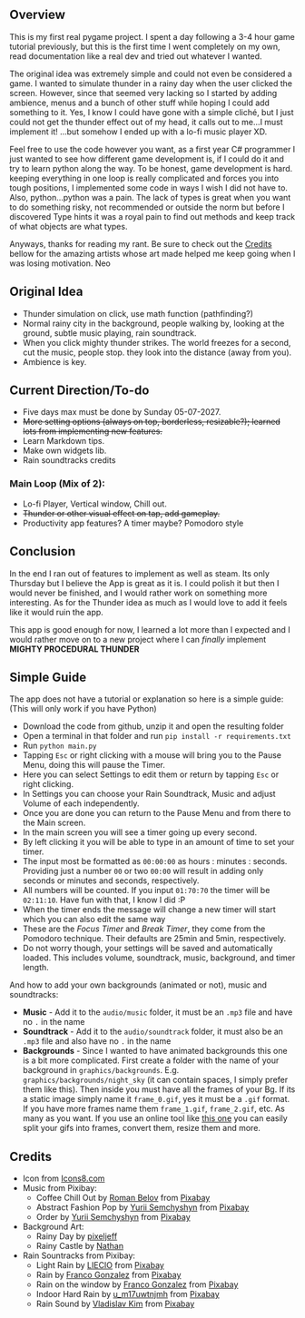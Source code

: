 ## Overview

This is my first real pygame project. I spent a day following a 3-4 hour game tutorial previously, but this is the first time I went completely on my own, read documentation like a real dev and tried out whatever I wanted.
    
The original idea was extremely simple and could not even be considered a game. I wanted to simulate thunder in a rainy day when the user clicked the screen. However, since that seemed very lacking so I started by adding ambience, menus and a bunch of other stuff while hoping I could add something to it. Yes, I know I could have gone with a simple cliché, but I just could not get the thunder effect out of my head, it calls out to me...I must implement it! ...but somehow I ended up with a lo-fi music player XD. 

Feel free to use the code however you want, as a first year C# programmer I just wanted to see how different game development is, if I could do it and try to learn python along the way. 
To be honest, game development is hard. keeping everything in one loop is really complicated and forces you into tough positions, I implemented some code in ways I wish I did not have to. Also, python...python was a pain. The lack of types is great when you want to do something risky, not recommended or outside the norm but before I discovered Type hints it was a royal pain to find out methods and keep track of what objects are what types.

Anyways, thanks for reading my rant. Be sure to check out the [Credits](#Credits) bellow for the amazing artists whose art made helped me keep going when I was losing motivation.
Neo

## Original Idea
- Thunder simulation on click, use math function (pathfinding?)
- Normal rainy city in the background, people walking by, looking at the ground, subtle music playing, rain soundtrack.
- When you click mighty thunder strikes. The world freezes for a second, cut the music, people stop. they look into the distance (away from you).
- Ambience is key.


## Current Direction/To-do
- Five days max must be done by Sunday 05-07-2027.
- ~~More setting options (always on top, borderless, resizable?); learned lots from implementing new features.~~
- Learn Markdown tips.
- Make own widgets lib.
- Rain soundtracks credits


### Main Loop (Mix of 2):
- Lo-fi Player, Vertical window, Chill out.
- ~~Thunder or other visual effect on tap, add gameplay.~~
- Productivity app features? A timer maybe? Pomodoro style

## Conclusion
In the end I ran out of features to implement as well as steam. Its only Thursday but I believe the App is great as it is. I could polish it but then I would never be finished, and I would rather work on something more interesting. As for the Thunder idea as much as I would love to add it feels like it would ruin the app. 

This app is good enough for now, I learned a lot more than I expected and I would rather move on to a new project where I can _finally_ implement __MIGHTY PROCEDURAL THUNDER__ 

## Simple Guide
The app does not have a tutorial or explanation so here is a simple guide:
(This will only work if you have Python)
- Download the code from github, unzip it and open the resulting folder
- Open a terminal in that folder and run `pip install -r requirements.txt`
- Run `python main.py`
- Tapping `Esc` or right clicking with a mouse will bring you to the Pause Menu, doing this will pause the Timer.
- Here you can select Settings to edit them or return by tapping `Esc` or right clicking.
- In Settings you can choose your Rain Soundtrack, Music and adjust Volume of each independently.
- Once you are done you can return to the Pause Menu and from there to the Main screen.
- In the main screen you will see a timer going up every second.
- By left clicking it you will be able to type in an amount of time to set your timer.
- The input most be formatted as `00:00:00` as hours : minutes : seconds. Providing just a number `00` or two `00:00` will result in adding only seconds or minutes and seconds, respectively.
- All numbers will be counted. If you input `01:70:70` the timer will be `02:11:10`. Have fun with that, I know I did :P
- When the timer ends the message will change a new timer will start which you can also edit the same way
- These are the _Focus Timer_ and _Break Timer_, they come from the Pomodoro technique. Their defaults are 25min and 5min, respectively.
- Do not worry though, your settings will be saved and automatically loaded. This includes volume, soundtrack, music, background, and timer length.

And how to add your own backgrounds (animated or not), music and soundtracks:
- __Music__ - Add it to the `audio/music` folder, it must be an `.mp3` file and have no `.` in the name
- __Soundtrack__ - Add it to the `audio/soundtrack` folder, it must also be an `.mp3` file and also have no `.` in the name
- __Backgrounds__ - Since I wanted to have animated backgrounds this one is a bit more complicated. First create a folder with the name of your background in `graphics/backgrounds`. E.g. `graphics/backgrounds/night_sky` (it can contain spaces, I simply prefer them like this). Then inside you must have all the frames of your Bg. If its a static image simply name it `frame_0.gif`, yes it must be a `.gif` format. If you have more frames name them `frame_1.gif`, `frame_2.gif`, etc. As many as you want. If you use an online tool like [this one](https://ezgif.com/split) you can easily split your gifs into frames, convert them, resize them and more.



## Credits
- Icon from <a href="https://icons8.com/icon/bGr7rgstoSns/chillhop-music">Icons8.com</a>
- Music from Pixibay:
    - Coffee Chill Out by <a href="https://pixabay.com/users/romanbelov-25347333/?utm_source=link-attribution&utm_medium=referral&utm_campaign=music&utm_content=15283">Roman Belov</a> from <a href="https://pixabay.com//?utm_source=link-attribution&utm_medium=referral&utm_campaign=music&utm_content=15283">Pixabay</a>
    - Abstract Fashion Pop by <a href="https://pixabay.com/users/qubesounds-24397640/?utm_source=link-attribution&utm_medium=referral&utm_campaign=music&utm_content=131283">Yurii Semchyshyn</a> from <a href="https://pixabay.com/music//?utm_source=link-attribution&utm_medium=referral&utm_campaign=music&utm_content=131283">Pixabay</a>
    - Order by <a href="https://pixabay.com/users/comastudio-26079283/?utm_source=link-attribution&utm_medium=referral&utm_campaign=music&utm_content=99518">Yurii Semchyshyn</a> from <a href="https://pixabay.com//?utm_source=link-attribution&utm_medium=referral&utm_campaign=music&utm_content=99518">Pixabay</a>
- Background Art:
    - Rainy Day by <a href="https://www.deviantart.com/pixeljeff/art/Rainy-Day-640373144">pixeljeff</a>
    - Rainy Castle by <a href="https://steamcommunity.com/sharedfiles/filedetails/?id=803160112">Nathan</a>
- Rain Sountracks from Pixibay:
    - Light Rain by <a href="https://pixabay.com/users/liecio-3298866/?utm_source=link-attribution&utm_medium=referral&utm_campaign=music&utm_content=109591">LIECIO</a> from <a href="https://pixabay.com/sound-effects//?utm_source=link-attribution&utm_medium=referral&utm_campaign=music&utm_content=109591">Pixabay</a>
    - Rain by <a href="https://pixabay.com/users/donrain-26735743/?utm_source=link-attribution&utm_medium=referral&utm_campaign=music&utm_content=110508">Franco Gonzalez</a> from <a href="https://pixabay.com//?utm_source=link-attribution&utm_medium=referral&utm_campaign=music&utm_content=110508">Pixabay</a>
    - Rain on the window by <a href="https://pixabay.com/users/donrain-26735743/?utm_source=link-attribution&utm_medium=referral&utm_campaign=music&utm_content=114709">Franco Gonzalez</a> from <a href="https://pixabay.com/sound-effects//?utm_source=link-attribution&utm_medium=referral&utm_campaign=music&utm_content=114709">Pixabay</a>
    - Indoor Hard Rain by <a href="https://pixabay.com/users/u_m17uwtnjmh-42333415/?utm_source=link-attribution&utm_medium=referral&utm_campaign=music&utm_content=190883">u_m17uwtnjmh</a> from <a href="https://pixabay.com/sound-effects//?utm_source=link-attribution&utm_medium=referral&utm_campaign=music&utm_content=190883">Pixabay</a>
    - Rain Sound by <a href="https://pixabay.com/users/avion_mood-39857343/?utm_source=link-attribution&utm_medium=referral&utm_campaign=music&utm_content=188158">Vladislav Kim</a> from <a href="https://pixabay.com/sound-effects//?utm_source=link-attribution&utm_medium=referral&utm_campaign=music&utm_content=188158">Pixabay</a>